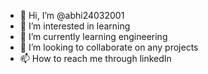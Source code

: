 - 👋 Hi, I’m @abhi24032001
- 👀 I’m interested in learning
- 🌱 I’m currently learning engineering
- 💞️ I’m looking to collaborate on any projects
- 📫 How to reach me through linkedIn

<!---
abhi24032001/abhi24032001 is a ✨ special ✨ repository because its `README.md` (this file) appears on your GitHub profile.
You can click the Preview link to take a look at your changes.
--->

